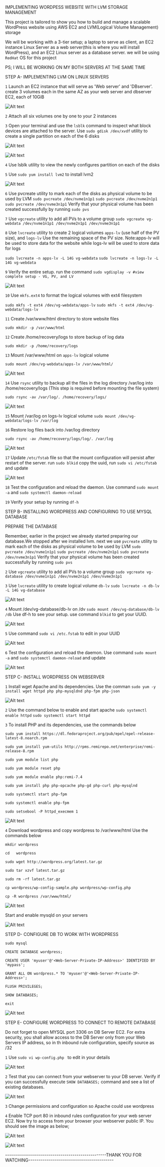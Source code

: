 IMPLEMENTING WORDPESS WEBSITE WITH LVM STORAGE MANAGEMENT

This project is tailored to show you how to build and manage a scalable WordPress website using AWS EC2 and LVM(Logical Volume Management) storage

We will be working with a 3-tier setup; a laptop to serve as client, an EC2 instance Linux Server as a web server(this is where you will install WordPress), and an EC2 Linux server as a database server. we will be using `RedHat` OS for this project

PS; I WILL BE WORKING ON MY BOTH SERVERS AT THE SAME TIME

STEP A- IMPLEMENTING LVM ON LINUX SERVERS

`1` Launch an EC2 instance that will serve as 'Web server' and 'DBserver'. create 3 volumes each in the same AZ as your web server and dbserver EC2, each of 10GiB

![Alt text](Images/w1.PNG)

`2` Attach all six volumes one by one to your 2 instances

`3` Open your terminal and use the `lsblk` command to inspect what block devices are attached to the server. Use `sudo gdisk /dev/xvdf` utility to create a single partition on each of the 6 disks

![Alt text](Images/lvm1.PNG)

![Alt text](Images/lvm2.PNG)

`4` Use lsblk utility to view the newly configures partition on each of the disks

`5` Use `sudo yum install lvm2` to install lvm2

![Alt text](Images/lvm3.PNG)

`6` Use pvcreate utility to mark each of the disks as physical volume to be used by LVM `sudo pvcreate /dev/nvme1n1p1`
`sudo pvcreate /dev/nvme2n1p1`
`sudo pvcreate /dev/nvme3n1p1` Verify that your physical volume has been created successfully by running `sudo pvs`

`7` Use `vgcreate` utility to add all PVs to a volume group `sudo vgcreate vg-webdata /dev/nvme1n1p1 /dev/nvme2n1p1 /dev/nvme3n1p1`

`8` Use `lvcreate` utility to create 2 logical volumes `apps-lv` (use half of the PV size), and `logs-lv` Use the remaining space of the PV size. Note:apps-lv will be used to store data for the website while logs-lv will be used to store data for logs

`sudo lvcreate -n apps-lv -L 14G vg-webdata`
`sudo lvcreate -n logs-lv -L 14G vg-webdata`

`9` Verify the entire setup. run the command `sudo vgdisplay -v #view complete setup - VG, PV, and LV`

![Alt text](Images/lvm4.PNG)

`10` Use `mkfs.ext4` to format the logical volumes with ext4 filesystem

`sudo mkfs -t ext4 /dev/vg-webdata/apps-lv`
`sudo mkfs -t ext4 /dev/vg-webdata/logs-lv`

`11` Create /var/www/html directory to store website files

`sudo mkdir -p /var/www/html`

`12` Create /home/recovery/logs to store backup of log data

`sudo mkdir -p /home/recovery/logs`

`13` Mount /var/www/html on `apps-lv` logical volume

`sudo mount /dev/vg-webdata/apps-lv /var/www/html/`

![Alt text](Images/lvm5.PNG)

`14` Use `rsync` utility to backup all the files in the log directory /var/log into /home/recovery/logs (This step is required before mounting the file system)

`sudo rsync -av /var/log/. /home/recovery/logs/`

![Alt text](Images/lvm6.PNG)

`15` Mount /var/log on logs-lv logical volume `sudo mount /dev/vg-webdata/logs-lv /var/log`

`16` Restore log files back into /var/log directory

`sudo rsync -av /home/recovery/logs/log/. /var/log`

![Alt text](Images/lvm7.PNG)

`17` Update `/etc/fstab` file so that the mount configuration will persist after restart of the server. run `sudo blkid` copy the uuid, run `sudo vi /etc/fstab` and update

![Alt text](Images/lvm8.PNG)

`18` Test the configuration and reload the daemon. Use command `sudo mount -a` and `sudo systemctl daemon-reload`

`19` Verify your setup by running `df-h`

STEP B- INSTALLING WORDPRESS AND CONFIGURING TO USE MYSQL DATABASE

PREPARE THE DATABASE

Remember, earlier in the project we already started preparing our database.We stopped after we installed lvm. next we use `pvcreate` utility to mark each of the disks as physical volume to be used by LVM `sudo pvcreate /dev/nvme1n1p1`
`sudo pvcreate /dev/nvme2n1p1`
`sudo pvcreate /dev/nvme3n1p1` Verify that your physical volume has been created successfully by running `sudo pvs`

`2` Use `vgcreate` utility to add all PVs to a volume group `sudo vgcreate vg-database /dev/nvme1n1p1 /dev/nvme2n1p1 /dev/nvme3n1p1`

`3` Use `lvcreate` utility to create logical volume `db-lv` `sudo lvcreate -n db-lv -L 14G vg-database`

![Alt text](Images/lvm9.PNG)

 `4` Mount /dev/vg-database/db-lv on /dv  `sudo mount /dev/vg-database/db-lv /db` Use df-h to see your setup. use command `blkid` to get your UUID. 

 ![Alt text](Images/lvm10.PNG)

 `5` Use command `sudo vi /etc.fstab` to edit in your UUID

 ![Alt text](Images/lvm11.PNG)

 `6` Test the configuration and reload the daemon. Use command `sudo mount -a` and `sudo systemctl daemon-reload` and update

 ![Alt text](Images/lvm12.PNG)

STEP C- INSTALL WORDPRESS ON WEBSERVER

`1` Install wget Apache and its dependencies. Use the comman `sudo yum -y install wget httpd php php-mysqldnd php-fpm php-json`

![Alt text](Images/lvm13.PNG)

`2` Use the command below to enable and start apache `sudo systemctl enable httpd`
`sudo systemctl start httpd`

`3` To install PHP and its dependencies, use the commands below

`sudo yum install https://dl.fedoraproject.org/pub/epel/epel-release-latest-8.noarch.rpm`

`sudo yum install yum-utils http://rpms.remirepo.net/enterprise/remi-release-8.rpm`

`sudo yum module list php`

`sudo yum module reset php`

`sudo yum module enable php:remi-7.4`

`sudo yum install php php-opcache php-gd php-curl php-mysqlnd`

`sudo systemctl start php-fpm`

`sudo systemctl enable php-fpm`

`sudo setsebool -P httpd_execmem 1`

![Alt text](Images/lvm14.PNG)

`4` Download wordpress and copy wordpress to /var/www/html Use the commands below

`mkdir wordpress`

`cd   wordpress`

`sudo wget http://wordpress.org/latest.tar.gz`

`sudo tar xzvf latest.tar.gz`

`sudo rm -rf latest.tar.gz`

`cp wordpress/wp-config-sample.php wordpress/wp-config.php`

`cp -R wordpress /var/www/html/`

![Alt text](Images/lvm15.PNG)

Start and enable mysqld on your servers

![Alt text](Images/lvm16.PNG)

STEP D- CONFIGURE DB TO WORK WITH WORDPRESS

`sudo mysql`

`CREATE DATABASE wordpress;`

`CREATE USER 'myuser'@'<Web-Server-Private-IP-Address>' IDENTIFIED BY 'mypass';`

`GRANT ALL ON wordpress.* TO 'myuser'@'<Web-Server-Private-IP-Address>';`

`FLUSH PRIVILEGES;`

`SHOW DATABASES;`

`exit`

![Alt text](Images/lvm17.PNG)

STEP E- CONFIGURE WORDPRESS TO CONNECT TO REMOTE DATABASE

Do not forget to open MYSQL port 3306 on DB Server EC2. For extra security, you shall allow access to the DB Server only from your Web Servers IP address, so in th inbound rule configuration, specify source as /32

`1` Use `sudo vi wp-config.php ` to edit in your details

![Alt text](Images/lvm19.PNG)

`2` Test that you can connect from your webserver to your DB server. Verify if you can successfully execute `SHOW DATABASES;` command and see a list of existing databases.

![Alt text](Images/lvm21.PNG)

`3` Change permissions and configuration so Apache could use wordpress

`4` Enable TCP port 80 in inbound rules configuration for your web server EC2. Now try to access from your browser your webserver public IP. You should see the image as below;

![Alt text](Images/lvm22.PNG)

![Alt text](Images/lvm23.PNG)

---------------------------------------------------THANK YOU FOR WATCHING-------------------------------------------